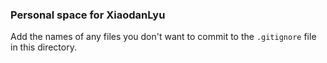 ### Personal space for XiaodanLyu

Add the names of any files you don't want to commit to the ```.gitignore``` file in this directory.
